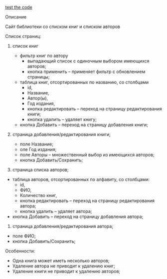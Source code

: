 [test the code](https://rrollexx.000webhostapp.com/recode/)

Описание

Cайт библиотеки со списком книг и списком авторов

Список страниц:

1. список книг
   * фильтр книг по автору
      * выпадающий список с одиночным выбором имеющихся авторов;
      * кнопка применить – применяет фильтр с обновлением страницы;
   * таблица книг, отсортированных по названию, со столбцами 
      * id,
      * Название, 
      * Автор(ы), 
      * Год издания, 
      * кнопка редактировать – переход на страницу редактирования книги;
      * кнопка удалить – удаляет книгу;
   * кнопка Добавить – переход на страницу добавления книги;

1. страница добавления/редактирования книги;
   * поле Название;
   * оле Год издания;
   * поле Авторы – множественный выбор из имеющихся авторов;
   * кнопка Добавить/Сохранить;

1. страница списка авторов;
  * таблица авторов, отсортированных по алфавиту, со столбцами:
    * id,
    * ФИО, 
    * Количество книг, 
    * кнопка редактировать – переход на страницу редактирования автора;
    * кнопка удалить – удаляет автора;
  * кнопка Добавить – переход на страницу добавления автора;

1. страница добавления/редактирования автора;
  * поле ФИО;
  * кнопка Добавить/Сохранить;

Особенности:
* Одна книга может иметь несколько авторов;
* Удаление автора не приводит к удалению книг;
* Удаление книги не приводит к удалению авторов;
